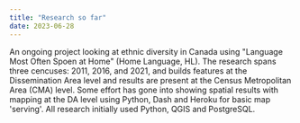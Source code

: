 ```yaml
---
title: "Research so far"
date: 2023-06-28
---
```

An ongoing project looking at ethnic diversity in Canada using "Language Most Often Spoen at Home" (Home Language, HL). 
The research spans three cencuses: 2011, 2016, and 2021, and builds features at the Dissemination Area level and results are
present at the Census Metropolitan Area (CMA) level. Some effort has gone into showing spatial results with mapping at the DA
level using Python, Dash and Heroku for basic map 'serving'. All research initially used Python, QGIS and PostgreSQL.
